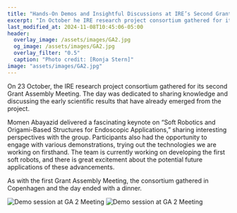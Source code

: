```yaml
---
title: "Hands-On Demos and Insightful Discussions at IRE’s Second Grant Assembly Meeting"
excerpt: "In October he IRE research project consortium gathered for its second Grant Assembly Meeting."
last_modified_at: 2024-11-08T10:45:06-05:00
header:
  overlay_image: /assets/images/GA2.jpg
  og_image: /assets/images/GA2.jpg
  overlay_filter: "0.5"
  caption: "Photo credit: [Ronja Stern]"
image: "assets/images/GA2.jpg"
---
```


On 23 October, the IRE research project consortium gathered for its second Grant Assembly Meeting. The day was dedicated to sharing knowledge and discussing the early scientific results that have already emerged from the project.

Momen Abayazid delivered a fascinating keynote on “Soft Robotics and Origami-Based Structures for Endoscopic Applications,” sharing interesting perspectives with the group. Participants also had the opportunity to engage with various demonstrations, trying out the technologies we are working on firsthand. The team is currently working on developing the first soft robots, and there is great excitement about the potential future applications of these advancements.

As with the first Grant Assembly Meeting, the consortium gathered in Copenhagen and the day ended with a dinner. 

![Demo session at GA 2 Meeting](/assets/images/Demo1.jpg)
![Demo session at GA 2 Meeting](/assets/images/Demo2.jpg)
